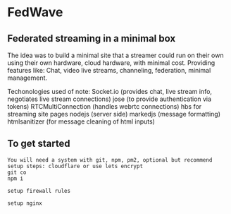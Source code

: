 # FedWave
## Federated streaming in a minimal box

The idea was to build a minimal site that a streamer could run on their own using their own hardware, cloud hardware, with minimal cost.
Providing features like: Chat, video live streams, channeling, federation, minimal management.

Techonologies used of note:
	Socket.io (provides chat, live stream info, negotiates live stream connections)
	jose (to provide authentication via tokens) 
	RTCMultiConnection (handles webrtc connections)
	hbs for streaming site pages
	nodejs (server side)
	markedjs (message formatting)
	htmlsanitizer (for message cleaning of html inputs)
	

## To get started

	You will need a system with git, npm, pm2, optional but recommend setup steps: cloudflare or use lets encrypt
	git co 
	npm i

	setup firewall rules 

	setup nginx


